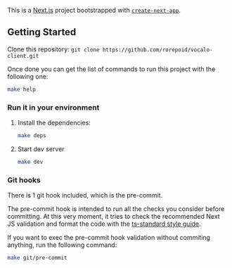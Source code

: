 This is a [Next.js](https://nextjs.org/) project bootstrapped
with [`create-next-app`](https://github.com/vercel/next.js/tree/canary/packages/create-next-app).

## Getting Started

Clone this repository: `git clone https://github.com/rorepoid/vocalo-client.git`

Once done you can get the list of commands to run this project with the following one:

```bash
make help
```

### Run it in your environment

1. Install the dependencies:

    ```bash
    make deps
    ```

2. Start dev server

    ```bash
    make dev
    ```

### Git hooks

There is 1 git hook included, which is the pre-commit.

The pre-commit hook is intended to run all the checks you consider before committing. At this very moment, it tries to
check the recommended Next JS validation and format the code with
the [ts-standard style guide](https://github.com/standard/ts-standard).

If you want to exec the pre-commit hook validation without commiting anything, run the following command:

```bash
make git/pre-commit
```
